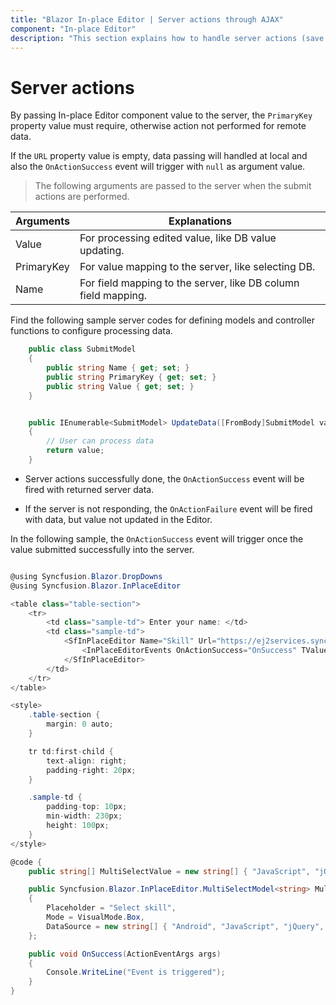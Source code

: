 ```yaml
---
title: "Blazor In-place Editor | Server actions through AJAX"
component: "In-place Editor"
description: "This section explains how to handle server actions (save the modified value in server) by handling success and failure events in the Blazor In-place Editor."
---
```


# Server actions

By passing In-place Editor component value to the server, the `PrimaryKey` property value must require, otherwise action not performed for remote data.

If the `URL` property value is empty, data passing will handled at local and also the `OnActionSuccess` event will trigger with `null` as argument value.

> The following arguments are passed to the server when the submit actions are performed.

| Arguments  | Explanations                                              |
|------------|-----------------------------------------------------------|
| Value      | For processing edited value, like DB value updating.      |
| PrimaryKey | For value mapping to the server, like selecting DB.            |
| Name       | For field mapping to the server, like DB column field mapping. |

Find the following sample server codes for defining models and controller functions to configure processing data.

```csharp
    public class SubmitModel
    {
        public string Name { get; set; }
        public string PrimaryKey { get; set; }
        public string Value { get; set; }
    }
```

```csharp

    public IEnumerable<SubmitModel> UpdateData([FromBody]SubmitModel value)
    {
        // User can process data
        return value;
    }

```

* Server actions successfully done, the `OnActionSuccess` event will be fired with returned server data.

* If the server is not responding, the `OnActionFailure` event will be fired with data, but value not updated in the Editor.

In the following sample, the `OnActionSuccess` event will trigger once the value submitted successfully into the server.

```csharp

@using Syncfusion.Blazor.DropDowns
@using Syncfusion.Blazor.InPlaceEditor

<table class="table-section">
    <tr>
        <td class="sample-td"> Enter your name: </td>
        <td class="sample-td">
            <SfInPlaceEditor Name="Skill" Url="https://ej2services.syncfusion.com/production/web-services/api/Editor/UpdateData" PrimaryKey="FrameWork" Adaptor="AdaptorType.UrlAdaptor" Mode="RenderMode.Inline" EnableEditMode="true" Type="InputType.MultiSelect" Value="MultiSelectValue" SubmitOnEnter="true" Model="MultiSelectData">
                <InPlaceEditorEvents OnActionSuccess="OnSuccess" TValue="string"></InPlaceEditorEvents>
            </SfInPlaceEditor>
        </td>
    </tr>
</table>

<style>
    .table-section {
        margin: 0 auto;
    }

    tr td:first-child {
        text-align: right;
        padding-right: 20px;
    }

    .sample-td {
        padding-top: 10px;
        min-width: 230px;
        height: 100px;
    }
</style>

@code {
    public string[] MultiSelectValue = new string[] { "JavaScript", "jQuery" };

    public Syncfusion.Blazor.InPlaceEditor.MultiSelectModel<string> MultiSelectData = new Syncfusion.Blazor.InPlaceEditor.MultiSelectModel<string>()
    {
        Placeholder = "Select skill",
        Mode = VisualMode.Box,
        DataSource = new string[] { "Android", "JavaScript", "jQuery", "TypeScript", "Angular", "React", "Vue", "Ionic" }
    };

    public void OnSuccess(ActionEventArgs args)
    {
        Console.WriteLine("Event is triggered");
    }
}

```